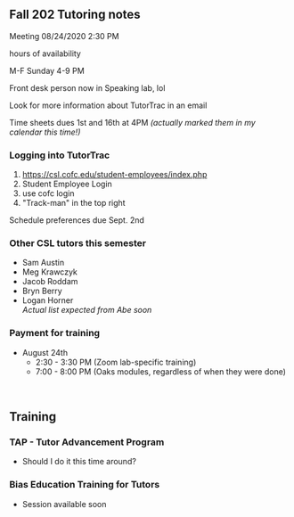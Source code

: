 ## Fall 202 Tutoring notes

Meeting 08/24/2020 2:30 PM

hours of availability

M-F
Sunday 4-9 PM

Front desk person now in Speaking lab, lol

Look for more information about TutorTrac in an email

Time sheets dues 1st and 16th at 4PM *(actually marked them in my calendar this time!)*



### Logging into TutorTrac

1. https://csl.cofc.edu/student-employees/index.php
2. Student Employee Login
3. use cofc login
4. "Track-man" in the top right

Schedule preferences due Sept. 2nd

### Other CSL tutors this semester
- Sam Austin
- Meg Krawczyk
- Jacob Roddam
- Bryn Berry
- Logan Horner  
*Actual list expected from Abe soon*

### Payment for training
- August 24th
  - 2:30 - 3:30 PM (Zoom lab-specific training)
  - 7:00 - 8:00 PM (Oaks modules, regardless of when they were done)

<br/>

## Training

### TAP - Tutor Advancement Program
- Should I do it this time around?

### Bias Education Training for Tutors
- Session available soon